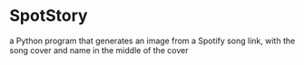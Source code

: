 # SpotStory

a Python program that generates an image from a Spotify song link, with the song cover and name in the middle of the cover